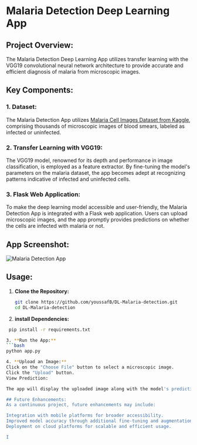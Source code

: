 # Malaria Detection Deep Learning App

## Project Overview:

The Malaria Detection Deep Learning App utilizes transfer learning with the VGG19 convolutional neural network architecture to provide accurate and efficient diagnosis of malaria from microscopic images.

## Key Components:

### 1. Dataset:

The Malaria Detection App utilizes [Malaria Cell Images Dataset from Kaggle](https://www.kaggle.com/datasets/imdevskp/malaria-dataset), comprising thousands of microscopic images of blood smears, labeled as infected or uninfected.


### 2. Transfer Learning with VGG19:

The VGG19 model, renowned for its depth and performance in image classification, is employed as a feature extractor. By fine-tuning the model's parameters on the malaria dataset, the app becomes adept at recognizing patterns indicative of infected and uninfected cells.

### 3. Flask Web Application:

To make the deep learning model accessible and user-friendly, the Malaria Detection App is integrated with a Flask web application. Users can upload microscopic images, and the app promptly provides predictions on whether the cells are infected with malaria or not.
## App Screenshot:

![Malaria Detection App](./screeshots/screenshot.png)




## Usage:

1. **Clone the Repository:**
   ```bash
   git clone https://github.com/youssafB/DL-Malaria-detection.git
   cd DL-Malaria-detection

2. **install Dependencies:**
  ```bash
   pip install -r requirements.txt

3. **Run the App:**
```bash
python app.py

4. **Upload an Image:**
 Click on the "Choose File" button to select a microscopic image.
 Click the "Upload" button.
 View Prediction:

The app will display the uploaded image along with the model's prediction.

## Future Enhancements:
As a continuous project, future enhancements may include:

Integration with mobile platforms for broader accessibility.
Improved model accuracy through additional fine-tuning and augmentation techniques.
Deployment on cloud platforms for scalable and efficient usage.

I
